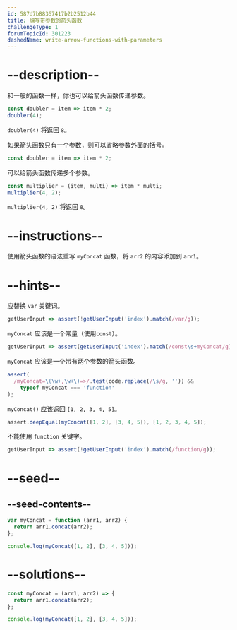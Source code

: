 ```yaml
---
id: 587d7b88367417b2b2512b44
title: 编写带参数的箭头函数
challengeType: 1
forumTopicId: 301223
dashedName: write-arrow-functions-with-parameters
---
```


# --description--

和一般的函数一样，你也可以给箭头函数传递参数。

```js
const doubler = item => item * 2;
doubler(4);
```

`doubler(4)` 将返回 `8`。

如果箭头函数只有一个参数，则可以省略参数外面的括号。

```js
const doubler = item => item * 2;
```

可以给箭头函数传递多个参数。

```js
const multiplier = (item, multi) => item * multi;
multiplier(4, 2);
```

`multiplier(4, 2)` 将返回 `8`。

# --instructions--

使用箭头函数的语法重写 `myConcat` 函数，将 `arr2` 的内容添加到 `arr1`。

# --hints--

应替换 `var` 关键词。

```js
getUserInput => assert(!getUserInput('index').match(/var/g));
```

`myConcat` 应该是一个常量（使用`const`）。

```js
getUserInput => assert(getUserInput('index').match(/const\s+myConcat/g));
```

`myConcat` 应该是一个带有两个参数的箭头函数。

```js
assert(
  /myConcat=\(\w+,\w+\)=>/.test(code.replace(/\s/g, '')) &&
    typeof myConcat === 'function'
);
```

`myConcat()` 应该返回 `[1, 2, 3, 4, 5]`。

```js
assert.deepEqual(myConcat([1, 2], [3, 4, 5]), [1, 2, 3, 4, 5]);
```

不能使用 `function` 关键字。

```js
getUserInput => assert(!getUserInput('index').match(/function/g));
```

# --seed--

## --seed-contents--

```js
var myConcat = function (arr1, arr2) {
  return arr1.concat(arr2);
};

console.log(myConcat([1, 2], [3, 4, 5]));
```

# --solutions--

```js
const myConcat = (arr1, arr2) => {
  return arr1.concat(arr2);
};

console.log(myConcat([1, 2], [3, 4, 5]));
```
